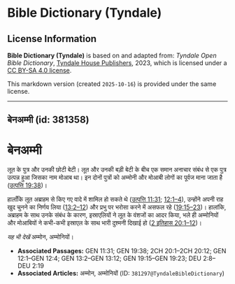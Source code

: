 # Bible Dictionary (Tyndale)

## License Information

**Bible Dictionary (Tyndale)** is based on and adapted from: _Tyndale Open Bible Dictionary_, [Tyndale House Publishers](https://tyndaleopenresources.com/), 2023, which is licensed under a [CC BY-SA 4.0 license](https://creativecommons.org/licenses/by-sa/4.0/legalcode.en).

This markdown version (created `2025-10-16`) is provided under the same license.



--------------------------------

## बेनअम्मी (id: 381358)

बेनअम्मी
========

लूत के पुत्र और उनकी छोटी बेटी। लूत और उनकी बड़ी बेटी के बीच एक समान अनाचार संबंध से एक पुत्र उत्पन्न हुआ जिसका नाम मोआब था। इन दोनों पुत्रों को अम्मोनी और मोआबी लोगों का पूर्वज माना जाता है ([उत्पत्ति 19:38](https://ref.ly/Gen19:38))।

हालाँकि लूत अब्राहम से किए गए वादे में शामिल हो सकते थे ([उत्पत्ति 11:31](https://ref.ly/Gen11:31); [12:1–4](https://ref.ly/Gen12:1-Gen12:4)), उन्होंने अपनी राह खुद चुनने का निर्णय लिया ([13:2–12](https://ref.ly/Gen13:2-Gen13:12)) और प्रभु पर भरोसा करने में असफल रहे ([19:15–23](https://ref.ly/Gen19:15-Gen19:23))। हालांकि, अब्राहम के साथ उनके संबंध के कारण, इस्राएलियों ने लूत के वंशजों का आदर किया, भले ही अम्मोनियों और मोआबियों ने कभी\-कभी इस्राएल के साथ भारी दुश्मनी दिखाई हो ([2 इतिहास 20:1–12](https://ref.ly/2Chr20:1-2Chr20:12))।

*यह भी देखें* अम्मोन, अम्मोनियों।

* **Associated Passages:** GEN 11:31; GEN 19:38; 2CH 20:1–2CH 20:12; GEN 12:1–GEN 12:4; GEN 13:2–GEN 13:12; GEN 19:15–GEN 19:23; DEU 2:8–DEU 2:19
* **Associated Articles:** अम्मोन, अम्मोनियों (ID: `381297@TyndaleBibleDictionary`)

